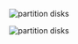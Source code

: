 ![partition disks](https://user-images.githubusercontent.com/50047846/57969538-b6228080-7980-11e9-85b6-22652c61b475.png)

![partition disks](https://user-images.githubusercontent.com/50047846/57969540-bd498e80-7980-11e9-93e2-8d2c5c62008d.png)
